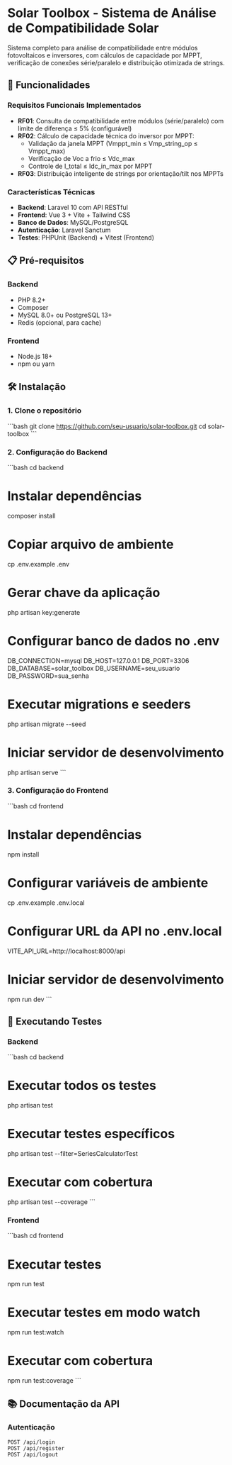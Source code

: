# Solar Toolbox - Sistema de Análise de Compatibilidade Solar

Sistema completo para análise de compatibilidade entre módulos fotovoltaicos e inversores, com cálculos de capacidade por MPPT, verificação de conexões série/paralelo e distribuição otimizada de strings.

## 🚀 Funcionalidades

### Requisitos Funcionais Implementados

- **RF01**: Consulta de compatibilidade entre módulos (série/paralelo) com limite de diferença ≤ 5% (configurável)
- **RF02**: Cálculo de capacidade técnica do inversor por MPPT:
  - Validação da janela MPPT (Vmppt_min ≤ Vmp_string_op ≤ Vmppt_max)
  - Verificação de Voc a frio ≤ Vdc_max
  - Controle de I_total ≤ Idc_in_max por MPPT
- **RF03**: Distribuição inteligente de strings por orientação/tilt nos MPPTs

### Características Técnicas

- **Backend**: Laravel 10 com API RESTful
- **Frontend**: Vue 3 + Vite + Tailwind CSS
- **Banco de Dados**: MySQL/PostgreSQL
- **Autenticação**: Laravel Sanctum
- **Testes**: PHPUnit (Backend) + Vitest (Frontend)

## 📋 Pré-requisitos

### Backend
- PHP 8.2+
- Composer
- MySQL 8.0+ ou PostgreSQL 13+
- Redis (opcional, para cache)

### Frontend
- Node.js 18+
- npm ou yarn

## 🛠️ Instalação

### 1. Clone o repositório
\`\`\`bash
git clone https://github.com/seu-usuario/solar-toolbox.git
cd solar-toolbox
\`\`\`

### 2. Configuração do Backend

\`\`\`bash
cd backend

# Instalar dependências
composer install

# Copiar arquivo de ambiente
cp .env.example .env

# Gerar chave da aplicação
php artisan key:generate

# Configurar banco de dados no .env
DB_CONNECTION=mysql
DB_HOST=127.0.0.1
DB_PORT=3306
DB_DATABASE=solar_toolbox
DB_USERNAME=seu_usuario
DB_PASSWORD=sua_senha

# Executar migrations e seeders
php artisan migrate --seed

# Iniciar servidor de desenvolvimento
php artisan serve
\`\`\`

### 3. Configuração do Frontend

\`\`\`bash
cd frontend

# Instalar dependências
npm install

# Configurar variáveis de ambiente
cp .env.example .env.local

# Configurar URL da API no .env.local
VITE_API_URL=http://localhost:8000/api

# Iniciar servidor de desenvolvimento
npm run dev
\`\`\`

## 🧪 Executando Testes

### Backend
\`\`\`bash
cd backend

# Executar todos os testes
php artisan test

# Executar testes específicos
php artisan test --filter=SeriesCalculatorTest

# Executar com cobertura
php artisan test --coverage
\`\`\`

### Frontend
\`\`\`bash
cd frontend

# Executar testes
npm run test

# Executar testes em modo watch
npm run test:watch

# Executar com cobertura
npm run test:coverage
\`\`\`

## 📚 Documentação da API

### Autenticação
```http
POST /api/login
POST /api/register
POST /api/logout
